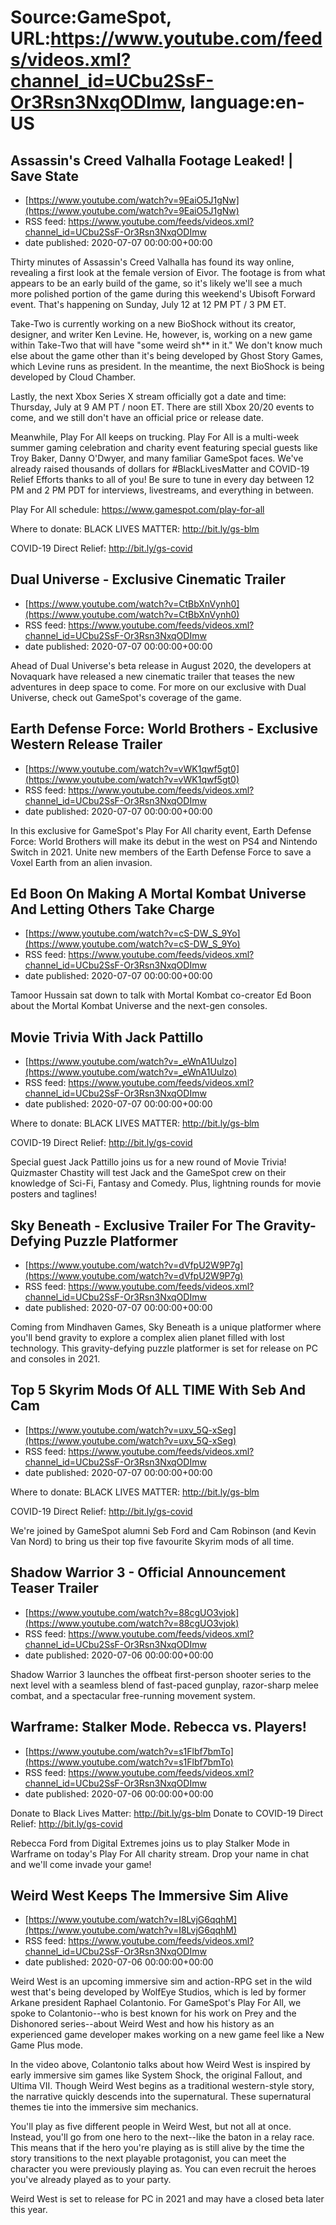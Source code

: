 # Source:GameSpot, URL:https://www.youtube.com/feeds/videos.xml?channel_id=UCbu2SsF-Or3Rsn3NxqODImw, language:en-US

## Assassin's Creed Valhalla Footage Leaked! | Save State
 - [https://www.youtube.com/watch?v=9EaiO5J1gNw](https://www.youtube.com/watch?v=9EaiO5J1gNw)
 - RSS feed: https://www.youtube.com/feeds/videos.xml?channel_id=UCbu2SsF-Or3Rsn3NxqODImw
 - date published: 2020-07-07 00:00:00+00:00

Thirty minutes of Assassin's Creed Valhalla has found its way online, revealing a first look at the female version of Eivor. The footage is from what appears to be an early build of the game, so it's likely we'll see a much more polished portion of the game during this weekend's Ubisoft Forward event. That's happening on Sunday, July 12 at 12 PM PT / 3 PM ET.

Take-Two is currently working on a new BioShock without its creator, designer, and writer Ken Levine. He, however, is, working on a new game within Take-Two that will have "some weird sh** in it." We don't know much else about the game other than it's being developed by Ghost Story Games, which Levine runs as president. In the meantime, the next BioShock is being developed by Cloud Chamber.

Lastly, the next Xbox Series X stream officially got a date and time: Thursday, July at 9 AM PT / noon ET.  There are still Xbox 20/20 events to come, and we still don't have an official price or release date.

Meanwhile, Play For All keeps on trucking. Play For All is a multi-week summer gaming celebration and charity event featuring special guests like Troy Baker, Danny O'Dwyer, and many familiar GameSpot faces. We've already raised thousands of dollars for #BlackLivesMatter and COVID-19 Relief Efforts thanks to all of you! Be sure to tune in every day between 12 PM and 2 PM PDT for interviews, livestreams, and everything in between. 

Play For All schedule: https://www.gamespot.com/play-for-all

Where to donate: 
BLACK LIVES MATTER: http://bit.ly/gs-blm
 
COVID-19 Direct Relief: http://bit.ly/gs-covid

## Dual Universe - Exclusive Cinematic Trailer
 - [https://www.youtube.com/watch?v=CtBbXnVynh0](https://www.youtube.com/watch?v=CtBbXnVynh0)
 - RSS feed: https://www.youtube.com/feeds/videos.xml?channel_id=UCbu2SsF-Or3Rsn3NxqODImw
 - date published: 2020-07-07 00:00:00+00:00

Ahead of Dual Universe's beta release in August 2020, the developers at Novaquark have released a new cinematic trailer that teases the new adventures in deep space to come. For more on our exclusive with Dual Universe, check out GameSpot's coverage of the game.

## Earth Defense Force: World Brothers - Exclusive Western Release Trailer
 - [https://www.youtube.com/watch?v=vWK1qwf5gt0](https://www.youtube.com/watch?v=vWK1qwf5gt0)
 - RSS feed: https://www.youtube.com/feeds/videos.xml?channel_id=UCbu2SsF-Or3Rsn3NxqODImw
 - date published: 2020-07-07 00:00:00+00:00

In this exclusive for GameSpot's Play For All charity event, Earth Defense Force: World Brothers will make its debut in the west on PS4 and Nintendo Switch in 2021. Unite new members of the Earth Defense Force to save a Voxel Earth from an alien invasion.

## Ed Boon On Making A Mortal Kombat Universe And Letting Others Take Charge
 - [https://www.youtube.com/watch?v=cS-DW_S_9Yo](https://www.youtube.com/watch?v=cS-DW_S_9Yo)
 - RSS feed: https://www.youtube.com/feeds/videos.xml?channel_id=UCbu2SsF-Or3Rsn3NxqODImw
 - date published: 2020-07-07 00:00:00+00:00

Tamoor Hussain sat down to talk with Mortal Kombat co-creator Ed Boon about the Mortal Kombat Universe and the next-gen consoles.

## Movie Trivia With Jack Pattillo
 - [https://www.youtube.com/watch?v=_eWnA1Uulzo](https://www.youtube.com/watch?v=_eWnA1Uulzo)
 - RSS feed: https://www.youtube.com/feeds/videos.xml?channel_id=UCbu2SsF-Or3Rsn3NxqODImw
 - date published: 2020-07-07 00:00:00+00:00

Where to donate:
BLACK LIVES MATTER: http://bit.ly/gs-blm

COVID-19 Direct Relief: http://bit.ly/gs-covid

Special guest Jack Pattillo joins us for a new round of Movie Trivia! Quizmaster Chastity will test Jack and the GameSpot crew on their knowledge of Sci-Fi, Fantasy and Comedy. Plus, lightning rounds for movie posters and taglines!

## Sky Beneath - Exclusive Trailer For The Gravity-Defying Puzzle Platformer
 - [https://www.youtube.com/watch?v=dVfpU2W9P7g](https://www.youtube.com/watch?v=dVfpU2W9P7g)
 - RSS feed: https://www.youtube.com/feeds/videos.xml?channel_id=UCbu2SsF-Or3Rsn3NxqODImw
 - date published: 2020-07-07 00:00:00+00:00

Coming from Mindhaven Games, Sky Beneath is a unique platformer where you'll bend gravity to explore a complex alien planet filled with lost technology. This gravity-defying puzzle platformer is set for release on PC and consoles in 2021.

## Top 5 Skyrim Mods Of ALL TIME With Seb And Cam
 - [https://www.youtube.com/watch?v=uxv_5Q-xSeg](https://www.youtube.com/watch?v=uxv_5Q-xSeg)
 - RSS feed: https://www.youtube.com/feeds/videos.xml?channel_id=UCbu2SsF-Or3Rsn3NxqODImw
 - date published: 2020-07-07 00:00:00+00:00

Where to donate:
BLACK LIVES MATTER: http://bit.ly/gs-blm

COVID-19 Direct Relief: http://bit.ly/gs-covid

We're joined by GameSpot alumni Seb Ford and Cam Robinson (and Kevin Van Nord) to bring us their top five favourite Skyrim mods of all time.

## Shadow Warrior 3 - Official Announcement Teaser Trailer
 - [https://www.youtube.com/watch?v=88cgUO3vjok](https://www.youtube.com/watch?v=88cgUO3vjok)
 - RSS feed: https://www.youtube.com/feeds/videos.xml?channel_id=UCbu2SsF-Or3Rsn3NxqODImw
 - date published: 2020-07-06 00:00:00+00:00

Shadow Warrior 3 launches the offbeat first-person shooter series to the next level with a seamless blend of fast-paced gunplay, razor-sharp melee combat, and a spectacular free-running movement system.

## Warframe: Stalker Mode. Rebecca vs. Players!
 - [https://www.youtube.com/watch?v=s1Flbf7bmTo](https://www.youtube.com/watch?v=s1Flbf7bmTo)
 - RSS feed: https://www.youtube.com/feeds/videos.xml?channel_id=UCbu2SsF-Or3Rsn3NxqODImw
 - date published: 2020-07-06 00:00:00+00:00

Donate to Black Lives Matter: http://bit.ly/gs-blm
Donate to COVID-19 Direct Relief: http://bit.ly/gs-covid

Rebecca Ford from Digital Extremes joins us to play Stalker Mode in Warframe on today's Play For All charity stream. Drop your name in chat and we'll come invade your game!

## Weird West Keeps The Immersive Sim Alive
 - [https://www.youtube.com/watch?v=I8LvjG6qqhM](https://www.youtube.com/watch?v=I8LvjG6qqhM)
 - RSS feed: https://www.youtube.com/feeds/videos.xml?channel_id=UCbu2SsF-Or3Rsn3NxqODImw
 - date published: 2020-07-06 00:00:00+00:00

Weird West is an upcoming immersive sim and action-RPG set in the wild west that's being developed by WolfEye Studios, which is led by former Arkane president Raphael Colantonio. For GameSpot's Play For All, we spoke to Colantonio--who is best known for his work on Prey and the Dishonored series--about Weird West and how his history as an experienced game developer makes working on a new game feel like a New Game Plus mode.

In the video above, Colantonio talks about how Weird West is inspired by early immersive sim games like System Shock, the original Fallout, and Ultima VII. Though Weird West begins as a traditional western-style story, the narrative quickly descends into the supernatural. These supernatural themes tie into the immersive sim mechanics.

You'll play as five different people in Weird West, but not all at once. Instead, you'll go from one hero to the next--like the baton in a relay race. This means that if the hero you're playing as is still alive by the time the story transitions to the next playable protagonist, you can meet the character you were previously playing as. You can even recruit the heroes you've already played as to your party.

Weird West is set to release for PC in 2021 and may have a closed beta later this year.

